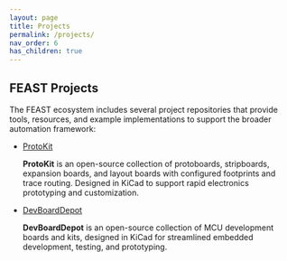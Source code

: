 ```yaml
---
layout: page
title: Projects
permalink: /projects/
nav_order: 6
has_children: true
---
```


## FEAST Projects

The FEAST ecosystem includes several project repositories that provide tools, resources, and example implementations to support the broader automation framework:

- [ProtoKit](/protokit/)

  **ProtoKit** is an open-source collection of protoboards, stripboards, expansion boards, and layout boards with configured footprints and trace routing. Designed in KiCad to support rapid electronics prototyping and customization.

- [DevBoardDepot](/devboarddepot/)

  **DevBoardDepot** is an open-source collection of MCU development boards and kits, designed in KiCad for streamlined embedded development, testing, and prototyping.
